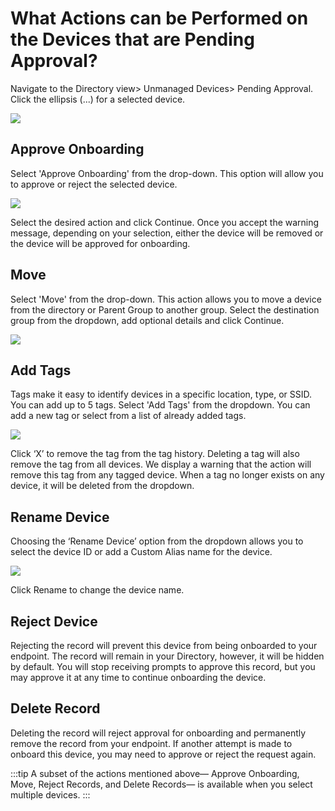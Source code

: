 # What Actions can be Performed on the Devices that are Pending Approval?

  

Navigate to the Directory view> Unmanaged Devices> Pending Approval. Click the ellipsis (...) for a selected device.

![](https://lh6.googleusercontent.com/z_wOuvL-lQ8fxZYbdE3m2O7szGMoRWhOARRuj7-UlFUhenoqvwboypVWeJMfiq7Qc2WVwleNdTkfmGvL12Zf9HFV21GJCDUFfAQf-fXqOiMaBBWseLZFaWAkgmPd0DkEMT8-8gj0)

## Approve Onboarding

Select 'Approve Onboarding' from the drop-down. This option will allow you to approve or reject the selected device.

![](https://lh3.googleusercontent.com/yS2HXfExRQ-1-JFV9clExK57APNrkrMoZYolkhbv9LYHR4tw9WFkqtWbZ8KdcKnrgB-oDVrl0voxKQaFIuHZJCj-AZMEP4J_GvZJfDUZ207SelrMofshZc80hBws9eAnksFIPuBh)

Select the desired action and click Continue. Once you accept the warning message, depending on your selection, either the device will be removed or the device will be approved for onboarding.

## Move

Select 'Move' from the drop-down. This action allows you to move a device from the directory or Parent Group to another group. Select the destination group from the dropdown, add optional details and click Continue.

![](https://lh6.googleusercontent.com/Ltgn4BuG3GD6xlYV7xI9lJ50gaxOQRV-RQwUoyCABwzTbfz3HVfsG3ABbdKW4s_2uawWV5cFYNCatxsq4UaW9EpyrPf_NvA6bopSCMDyTnT5MZs4_ekpPzwGa9rPjy_hSbgI7hpP)

## Add Tags

Tags make it easy to identify devices in a specific location, type, or SSID. You can add up to 5 tags. Select 'Add Tags' from the dropdown. You can add a new tag or select from a list of already added tags.

![](https://lh5.googleusercontent.com/4dd1ImZ_yc3Xv9WjczjE-iMG0pXD2XBPXK2u3nvfvBrRftwnL3WLxmXrUFZyikEaMeFYGznhZW8JS5fihna-gC3PmG9qpiDouaQJcaqJmP-qCVvVEZc7mVxLNaK-4tz2IOuSWeSr)

  

Click ‘X’ to remove the tag from the tag history. Deleting a tag will also remove the tag from all devices. We display a warning that the action will remove this tag from any tagged device. When a tag no longer exists on any device, it will be deleted from the dropdown.

  

## Rename Device

Choosing the ‘Rename Device’ option from the dropdown allows you to select the device ID or add a Custom Alias name for the device.

![](https://lh3.googleusercontent.com/6h0pI0BZM5GbOgEahK7pCJbqnBzN2o2A8itLjXSV8BEuIGNc5knLMLKkaqFz89DuL2ay7yHjIt_6lg8ucKvt2sn-7a-qAsrsr5lBzWaT4DJDI4NaIrGcpulPx7n7kPXOn86Q2iI0)

  

Click Rename to change the device name.

  

## Reject Device

Rejecting the record will prevent this device from being onboarded to your endpoint. The record will remain in your Directory, however, it will be hidden by default. You will stop receiving prompts to approve this record, but you may approve it at any time to continue onboarding the device.  


  

## Delete Record

Deleting the record will reject approval for onboarding and permanently remove the record from your endpoint. If another attempt is made to onboard this device, you may need to approve or reject the request again.


:::tip
A subset of the actions mentioned above— Approve Onboarding, Move, Reject Records, and Delete Records— is available when you select multiple devices.
:::